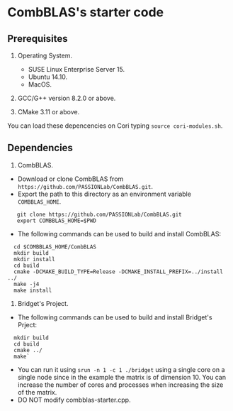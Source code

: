 # CombBLAS's starter code
## Prerequisites

1. Operating System.
    *  SUSE Linux Enterprise Server 15.
    *  Ubuntu 14.10.
    *  MacOS.
    
2. GCC/G++ version 8.2.0 or above.

3. CMake 3.11 or above.

You can load these depencencies on Cori typing `source cori-modules.sh`.

## Dependencies
    
1. CombBLAS.
  * Download or clone CombBLAS from `https://github.com/PASSIONLab/CombBLAS.git`.
  * Export the path to this directory as an environment variable `COMBBLAS_HOME`.
   ```
      git clone https://github.com/PASSIONLab/CombBLAS.git
      export COMBBLAS_HOME=$PWD
   ```
  * The following commands can be used to build and install CombBLAS:
  ```
    cd $COMBBLAS_HOME/CombBLAS
    mkdir build
    mkdir install
    cd build
    cmake -DCMAKE_BUILD_TYPE=Release -DCMAKE_INSTALL_PREFIX=../install ../
    make -j4
    make install         
  ```
1. Bridget's Project.
  * The following commands can be used to build and install Bridget's Prject:
  ```
    mkdir build
    cd build
    cmake ../
    make`       
  ```
  * You can run it using `srun -n 1 -c 1 ./bridget` using a single core on a single node since in the example the matrix is of dimension 10. You can increase the number of cores and processes when increasing the size of the matrix.
  * DO NOT modify combblas-starter.cpp.
